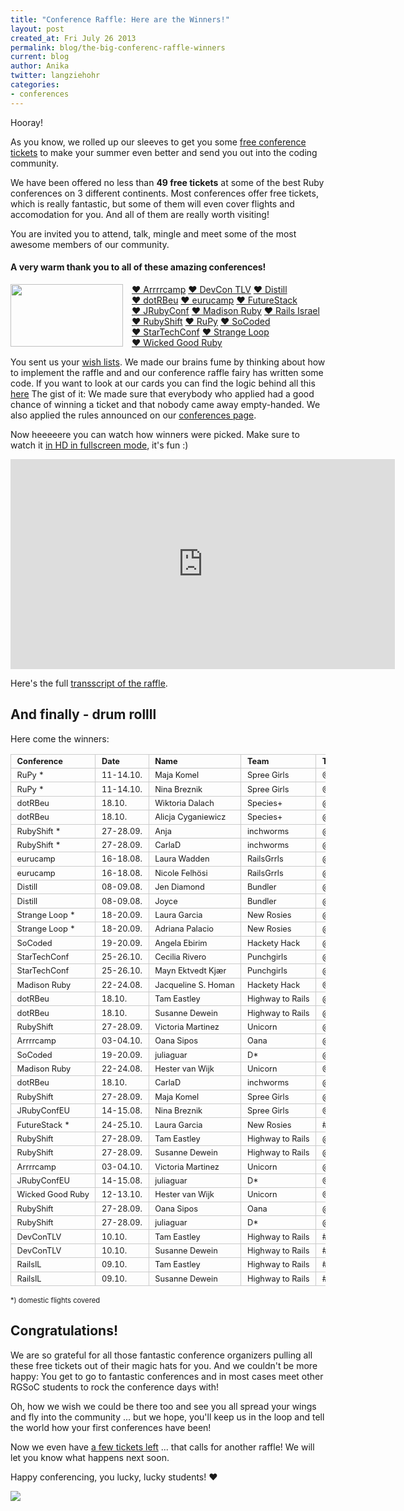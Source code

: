 ```yaml
---
title: "Conference Raffle: Here are the Winners!"
layout: post
created_at: Fri July 26 2013
permalink: blog/the-big-conferenc-raffle-winners
current: blog
author: Anika
twitter: langziehohr
categories:
- conferences
---
```


<style>
  table {
    width: 100%;
    border-collapse: collapse;
  }
  th, td {
    width: 19%;
    text-align: left;
    border: 1px solid #ccc;
    padding: 0.25em 0.75em;
    font-size: 0.8em;
    white-space: nowrap;
  }
  th:nth-of-type(4), td:nth-of-type(4) {
    width: 24%;
  }
  .thanks img {
    margin-right: 1em;
  }
  .thanks a {
    white-space: nowrap;
  }
</style>

Hooray!

As you know, we rolled up our sleeves to get you some
[free conference tickets](http://railsgirlssummerofcode.org/conferences/) to make your summer even better and send you out into the
coding community.

We have been offered no less than **49 free tickets** at some of the best Ruby
conferences on 3 different continents. Most conferences offer free
tickets, which is really fantastic, but some of them will even cover flights
and accomodation for you. And all of them are really worth visiting!

You are invited you to attend, talk, mingle and meet some of the most awesome
members of our community.

#### A very warm thank you to all of these amazing conferences!

<p class="thanks">
  <img src="http://i717.photobucket.com/albums/ww173/prestonjjrtr/Thanks/thanks.gif" align="left" width="180" height="100">
  <a href="http://2013.arrrrcamp.be/">            &hearts; Arrrrcamp</a>
  <a href="http://devcon-oct13.events.co.il/">    &hearts; DevCon TLV</a>
  <a href="https://distill.engineyard.com/">      &hearts; Distill</a>
  <a href="http://www.dotrb.eu/">                 &hearts; dotRBeu</a>
  <a href="http://2013.eurucamp.org/">            &hearts; eurucamp</a>
  <a href="http://futurestack.io/">               &hearts; FutureStack</a>
  <a href="http://2013.jrubyconf.eu">             &hearts; JRubyConf</a>
  <a href="http://madisonruby.org/">              &hearts; Madison Ruby</a>
  <a href="http://railsisrael2013.events.co.il/"> &hearts; Rails Israel</a>
  <a href="http://rubyshift.org/">                &hearts; RubyShift</a>
  <a href="http://13.rupy.eu/">                   &hearts; RuPy</a>
  <a href="http://socoded.com/">                  &hearts; SoCoded</a>
  <a href="http://www.startechconf.com/">         &hearts; StarTechConf</a>
  <a href="https://thestrangeloop.com/">          &hearts; Strange Loop</a>
  <a href="http://wickedgoodruby.com/">           &hearts; Wicked Good Ruby</a>
</p>

You sent us your [wish lists](https://twitter.com/search?q=rgsocconfs&src=typd).
We made our brains fume by thinking about how to implement the raffle and and our
conference raffle fairy has written some code.  If you want to look at our
cards you can find the logic behind all this
[here](https://github.com/rails-girls-summer-of-code/rgsoc-teams/blob/master/lib/confs.rb)
The gist of it: We made sure that everybody who applied had a good chance of winning a ticket and that 
nobody came away empty-handed. We also applied the rules announced on our
[conferences page](http://railsgirlssummerofcode.org/conferences).

Now heeeeere you can watch how winners were picked. Make sure to watch it
[in HD in fullscreen mode](https://vimeo.com/71424538),
it's fun :)

<iframe src="http://player.vimeo.com/video/71424538" width="615" height="336" frameborder="0" allowFullScreen="allowFullScreen">
</iframe>

Here's the full [transscript of the raffle](https://gist.github.com/svenfuchs/e557df65a033367030c9).

## And finally - drum rollll

Here come the winners:

| Conference        | Date      | Name                | Team             | Twitter          |
| ----------------- | --------- | ------------------- | -----------------| ---------------- |
| RuPy \*           | 11-14.10. | Maja Komel          | Spree Girls      | @RuPy            |
| RuPy \*           | 11-14.10. | Nina Breznik        | Spree Girls      | @RuPy            |
| dotRBeu           | 18.10.    | Wiktoria Dalach     | Species+         | @dotRBeu         |
| dotRBeu           | 18.10.    | Alicja Cyganiewicz  | Species+         | @dotRBeu         |
| RubyShift \*      | 27-28.09. | Anja                | inchworms        | @rubyshift       |
| RubyShift \*      | 27-28.09. | CarlaD              | inchworms        | @rubyshift       |
| eurucamp          | 16-18.08. | Laura Wadden        | RailsGrrls       | @eurucamp        |
| eurucamp          | 16-18.08. | Nicole Felhösi      | RailsGrrls       | @eurucamp        |
| Distill           | 08-09.08. | Jen Diamond         | Bundler          | @distill         |
| Distill           | 08-09.08. | Joyce               | Bundler          | @distill         |
| Strange Loop \*   | 18-20.09. | Laura Garcia        | New Rosies       | @strangeloop_stl |
| Strange Loop \*   | 18-20.09. | Adriana Palacio     | New Rosies       | @strangeloop_stl |
| SoCoded           | 19-20.09. | Angela Ebirim       | Hackety Hack     | @socodedconf     |
| StarTechConf      | 25-26.10. | Cecilia Rivero      | Punchgirls       | @startechconf    |
| StarTechConf      | 25-26.10. | Mayn Ektvedt Kjær   | Punchgirls       | @startechconf    |
| Madison Ruby      | 22-24.08. | Jacqueline S. Homan | Hackety Hack     | @MadisonRuby     |
| dotRBeu           | 18.10.    | Tam Eastley         | Highway to Rails | @dotRBeu         |
| dotRBeu           | 18.10.    | Susanne Dewein      | Highway to Rails | @dotRBeu         |
| RubyShift         | 27-28.09. | Victoria Martinez   | Unicorn          | @rubyshift       |
| Arrrrcamp         | 03-04.10. | Oana Sipos          | Oana             | @arrrrcamp       |
| SoCoded           | 19-20.09. | juliaguar           | D\*              | @socodedconf     |
| Madison Ruby      | 22-24.08. | Hester van Wijk     | Unicorn          | @MadisonRuby     |
| dotRBeu           | 18.10.    | CarlaD              | inchworms        | @dotRBeu         |
| RubyShift         | 27-28.09. | Maja Komel          | Spree Girls      | @rubyshift       |
| JRubyConfEU       | 14-15.08. | Nina Breznik        | Spree Girls      | @JRubyConfEU     |
| FutureStack \*    | 24-25.10. | Laura Garcia        | New Rosies       | #futurestack     |
| RubyShift         | 27-28.09. | Tam Eastley         | Highway to Rails | @rubyshift       |
| RubyShift         | 27-28.09. | Susanne Dewein      | Highway to Rails | @rubyshift       |
| Arrrrcamp         | 03-04.10. | Victoria Martinez   | Unicorn          | @arrrrcamp       |
| JRubyConfEU       | 14-15.08. | juliaguar           | D\*              | @JRubyConfEU     |
| Wicked Good Ruby  | 12-13.10. | Hester van Wijk     | Unicorn          | @WickedGoodRuby  |
| RubyShift         | 27-28.09. | Oana Sipos          | Oana             | @rubyshift       |
| RubyShift         | 27-28.09. | juliaguar           | D\*              | @rubyshift       |
| DevConTLV         | 10.10.    | Tam Eastley         | Highway to Rails | #DevconTLV       |
| DevConTLV         | 10.10.    | Susanne Dewein      | Highway to Rails | #DevconTLV       |
| RailsIL           | 09.10.    | Tam Eastley         | Highway to Rails | #RailsIL         |
| RailsIL           | 09.10.    | Susanne Dewein      | Highway to Rails | #RailsIL         |

<p style="font-size: 0.8em;">&#42;) domestic flights covered</p>

## Congratulations!

We are so grateful for all those fantastic conference organizers pulling all
these free tickets out of their magic hats for you. And we couldn't be more
happy: You get to go to fantastic conferences and in most cases 
meet other RGSoC students to rock the conference days with!

Oh, how we wish we could be there too and see you all spread your wings and
fly into the community ... but we hope, you'll keep us in the loop and tell
the world how your first conferences have been!

Now we even have
[a few tickets left](https://gist.github.com/svenfuchs/da286e31644172928958) ...
that calls for another raffle! We will let you know what happens next soon.

Happy conferencing, you lucky, lucky students! &hearts;

![](http://s3.favim.com/orig/40/caroo-cat-cats-computer-cute-Favim.com-337157.jpg)

